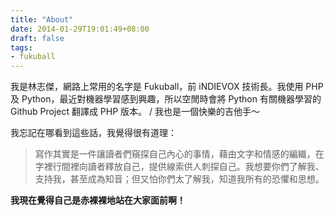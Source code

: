```yaml
---
title: "About"
date: 2014-01-29T19:01:49+08:00
draft: false
tags:
- fukuball
---
```


我是林志傑，網路上常用的名字是 Fukuball，前 iNDIEVOX 技術長。我使用 PHP 及 Python，最近對機器學習感到興趣，所以空閒時會將 Python 有關機器學習的 Github Project 翻譯成 PHP 版本。 / 我也是一個快樂的吉他手～

我忘記在哪看到這些話，我覺得很有道理：

<blockquote>
寫作其實是一件讓讀者們窺探自己內心的事情，藉由文字和情感的編織，在字裡行間裡向讀者釋放自己，提供線索供人刺探自己。我想要你們了解我、支持我，甚至成為知音；但又怕你們太了解我，知道我所有的恐懼和思想。
</blockquote>

**我現在覺得自己是赤裸裸地站在大家面前啊！**
